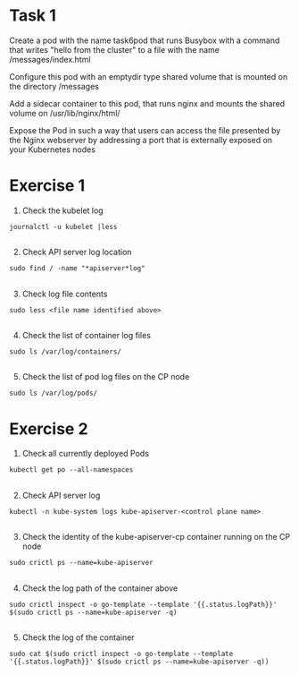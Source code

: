 # Task 1
Create a pod with the name task6pod that runs Busybox with a command that writes "hello from the cluster" to a file with the name /messages/index.html

Configure this pod with an emptydir type shared volume that is mounted on the directory /messages

Add a sidecar container to this pod, that runs nginx and mounts the shared volume on /usr/lib/nginx/html/

Expose the Pod in such a way that users can access the file presented by the Nginx webserver by addressing a port that is externally exposed on your Kubernetes nodes

# Exercise 1


1. Check the kubelet log
```
journalctl -u kubelet |less
```

##

2. Check API server log location
```
sudo find / -name "*apiserver*log"
```

##

3. Check log file contents
```
sudo less <file name identified above>
```

##

4. Check the list of container log files
```
sudo ls /var/log/containers/
```

##

5. Check the list of pod log files on the CP node
```
sudo ls /var/log/pods/
```


# Exercise 2


1. Check all currently deployed Pods
```
kubectl get po --all-namespaces
```

##

2. Check API server log
```
kubectl -n kube-system logs kube-apiserver-<control plane name>
```

##

3. Check the identity of the kube-apiserver-cp container running on the CP node
```
sudo crictl ps --name=kube-apiserver
```

##

4. Check the log path of the container above
```
sudo crictl inspect -o go-template --template '{{.status.logPath}}' $(sudo crictl ps --name=kube-apiserver -q)
```

##

5. Check the log of the container
```
sudo cat $(sudo crictl inspect -o go-template --template '{{.status.logPath}}' $(sudo crictl ps --name=kube-apiserver -q))
```
